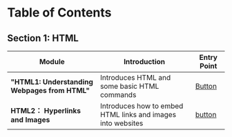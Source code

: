 # Table of Contents

## Section 1: HTML
| Module | Introduction | Entry Point |
|------|-------|------|
|**"HTML1: Understanding Webpages from HTML"**| Introduces HTML and some basic HTML commands | [Button](./HTML1：%20Learn%20about%20web%20pages%20starting%20with%20HTML.md)|
|**HTML2： Hyperlinks and Images**| Introduces how to embed HTML links and images into websites |[button](./HTML2：%20Hyperlinks%20and%20Images.md)|
